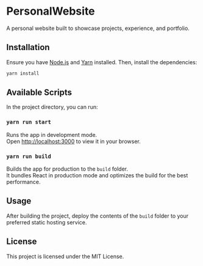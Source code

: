# PersonalWebsite

A personal website built to showcase projects, experience, and portfolio.

## Installation

Ensure you have [Node.js](https://nodejs.org/) and [Yarn](https://yarnpkg.com/) installed. Then, install the dependencies:

```bash
yarn install
```

## Available Scripts

In the project directory, you can run:

### `yarn run start`

Runs the app in development mode.  
Open [http://localhost:3000](http://localhost:3000) to view it in your browser.

### `yarn run build`

Builds the app for production to the `build` folder.  
It bundles React in production mode and optimizes the build for the best performance.

## Usage

After building the project, deploy the contents of the `build` folder to your preferred static hosting service.

## License

This project is licensed under the MIT License.
